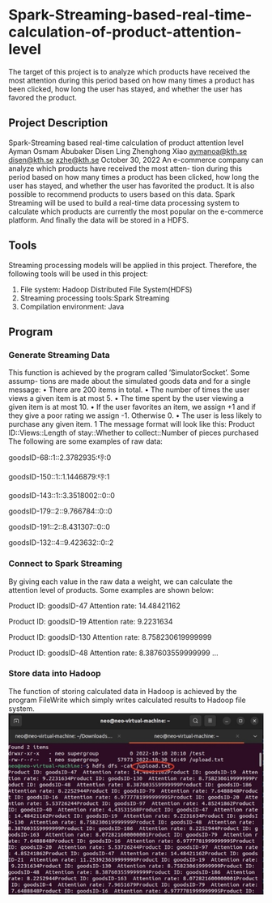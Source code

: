 # Spark-Streaming-based-real-time-calculation-of-product-attention-level
The target of this project is to analyze which products have received the most attention during this period based on how many times a product has been clicked, how long the user has stayed, and whether the user has favored the product.

## Project Description
Spark-Streaming based real-time calculation of product attention level
Ayman Osmam Abubaker Disen Ling Zhenghong Xiao
aymanoa@kth.se
disen@kth.se xzhe@kth.se
October 30, 2022
An e-commerce company can analyze which products have received the most atten- tion during this period based on how many times a product has been clicked, how long the user has stayed, and whether the user has favorited the product. It is also possible to recommend products to users based on this data. Spark Streaming will be used to build a real-time data processing system to calculate which products are currently the most popular on the e-commerce platform. And finally the data will be stored in a HDFS.
## Tools
Streaming processing models will be applied in this project. Therefore, the following tools will be used in this project:
1. File system: Hadoop Distributed File System(HDFS)
2. Streaming processing tools:Spark Streaming
3. Compilation environment: Java
## Program
### Generate Streaming Data
This function is achieved by the program called ’SimulatorSocket’. Some assump- tions are made about the simulated goods data and for a single message:
• There are 200 items in total.
• The number of times the user views a given item is at most 5.
• The time spent by the user viewing a given item is at most 10.
• If the user favorites an item, we assign +1 and if they give a poor rating we assign -1. Otherwise 0.
• The user is less likely to purchase any given item. 1
The message format will look like this:
Product ID::Views::Length of stay::Whether to collect::Number of pieces purchased The following are some examples of raw data:

goodsID-68::1::2.3782935::-1::0

goodsID-150::1::1.1446879::-1::1

goodsID-143::1::3.3518002::0::0

goodsID-179::2::9.766784::0::0

goodsID-191::2::8.431307::0::0

goodsID-132::4::9.423632::0::2

### Connect to Spark Streaming
By giving each value in the raw data a weight, we can calculate the attention level of products. Some examples are shown below:

Product ID: goodsID-47 Attention rate: 14.48421162

Product ID: goodsID-19 Attention rate: 9.2231634

Product ID: goodsID-130 Attention rate: 8.758230619999999

Product ID: goodsID-48 Attention rate: 8.387603559999999 ...

### Store data into Hadoop
The function of storing calculated data in Hadoop is achieved by the program FileWrite which simply writes calculated results to Hadoop file system.
![image](https://github.com/NeoForNew/Spark-Streaming-based-real-time-calculation-of-product-attention-level/blob/main/pic/result.jpg)
